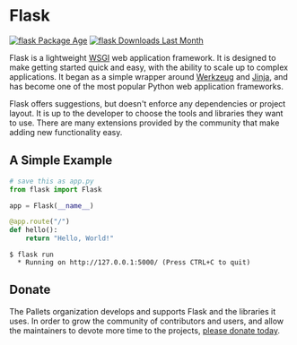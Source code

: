 # Flask

[![flask Package Age](https://assets.piptrends.com/get-age-badge/flask.svg 'flask Package Age by pip Trends')](https://piptrends.com/package/flask)
[![flask Downloads Last Month](https://assets.piptrends.com/get-last-month-downloads-badge/flask.svg 'flask Downloads Last Month by pip Trends')](https://piptrends.com/package/flask)

Flask is a lightweight [WSGI][] web application framework. It is designed
to make getting started quick and easy, with the ability to scale up to
complex applications. It began as a simple wrapper around [Werkzeug][]
and [Jinja][], and has become one of the most popular Python web
application frameworks.

Flask offers suggestions, but doesn't enforce any dependencies or
project layout. It is up to the developer to choose the tools and
libraries they want to use. There are many extensions provided by the
community that make adding new functionality easy.

[WSGI]: https://wsgi.readthedocs.io/
[Werkzeug]: https://werkzeug.palletsprojects.com/
[Jinja]: https://jinja.palletsprojects.com/


## A Simple Example

```python
# save this as app.py
from flask import Flask

app = Flask(__name__)

@app.route("/")
def hello():
    return "Hello, World!"
```

```
$ flask run
  * Running on http://127.0.0.1:5000/ (Press CTRL+C to quit)
```


## Donate

The Pallets organization develops and supports Flask and the libraries
it uses. In order to grow the community of contributors and users, and
allow the maintainers to devote more time to the projects, [please
donate today][].

[please donate today]: https://palletsprojects.com/donate
